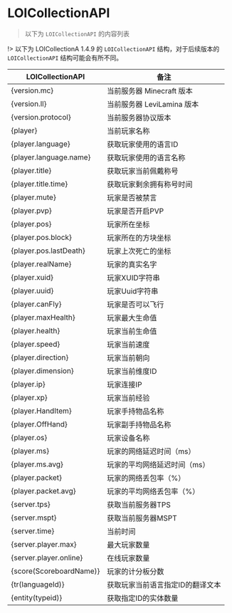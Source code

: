 # LOICollectionAPI
> 以下为 `LOICollectionAPI` 的内容列表

!> 以下为 LOICollectionA 1.4.9 的 `LOICollectionAPI` 结构，对于后续版本的 `LOICollectionAPI` 结构可能会有所不同。

| LOICollectionAPI | 备注 |
| --- | --- |
{version.mc} | 当前服务器 Minecraft 版本
{version.ll} | 当前服务器 LeviLamina 版本
{version.protocol} | 当前服务器协议版本
{player} | 当前玩家名称
{player.language} | 获取玩家使用的语言ID
{player.language.name} | 获取玩家使用的语言名称
{player.title} | 获取玩家当前佩戴称号
{player.title.time} | 获取玩家剩余拥有称号时间
{player.mute} | 玩家是否被禁言
{player.pvp} | 玩家是否开启PVP
{player.pos} | 玩家所在坐标
{player.pos.block} | 玩家所在的方块坐标
{player.pos.lastDeath} | 玩家上次死亡的坐标
{player.realName} | 玩家的真实名字
{player.xuid} | 玩家XUID字符串
{player.uuid} | 玩家Uuid字符串
{player.canFly} | 玩家是否可以飞行
{player.maxHealth} | 玩家最大生命值
{player.health} | 玩家当前生命值
{player.speed} | 玩家当前速度
{player.direction} | 玩家当前朝向
{player.dimension} | 玩家当前维度ID
{player.ip} | 玩家连接IP
{player.xp} | 玩家当前经验
{player.HandItem} | 玩家手持物品名称
{player.OffHand} | 玩家副手持物品名称
{player.os} | 玩家设备名称
{player.ms} | 玩家的网络延迟时间（ms）
{player.ms.avg} | 玩家的平均网络延迟时间（ms）
{player.packet} | 玩家的网络丢包率（%）
{player.packet.avg} | 玩家的平均网络丢包率（%）
{server.tps} | 获取当前服务器TPS
{server.mspt} | 获取当前服务器MSPT
{server.time} | 当前时间
{server.player.max} | 最大玩家数量
{server.player.online} | 在线玩家数量
{score(ScoreboardName)} | 玩家的计分板分数
{tr(languageId)} | 获取玩家当前语言指定ID的翻译文本
{entity(typeid)} | 获取指定ID的实体数量
